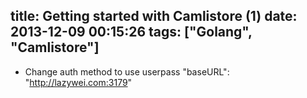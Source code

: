 title: Getting started with Camlistore (1)
date: 2013-12-09 00:15:26
tags: ["Golang", "Camlistore"]
---

- Change auth method to use userpass
"baseURL": "http://lazywei.com:3179"
